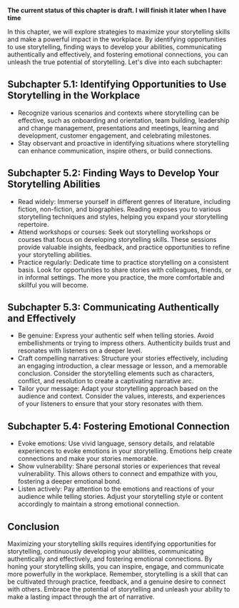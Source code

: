 **The current status of this chapter is draft. I will finish it later when I have time**

In this chapter, we will explore strategies to maximize your storytelling skills and make a powerful impact in the workplace. By identifying opportunities to use storytelling, finding ways to develop your abilities, communicating authentically and effectively, and fostering emotional connections, you can unleash the true potential of storytelling. Let's dive into each subchapter:

Subchapter 5.1: Identifying Opportunities to Use Storytelling in the Workplace
------------------------------------------------------------------------------

* Recognize various scenarios and contexts where storytelling can be effective, such as onboarding and orientation, team building, leadership and change management, presentations and meetings, learning and development, customer engagement, and celebrating milestones.
* Stay observant and proactive in identifying situations where storytelling can enhance communication, inspire others, or build connections.

Subchapter 5.2: Finding Ways to Develop Your Storytelling Abilities
-------------------------------------------------------------------

* Read widely: Immerse yourself in different genres of literature, including fiction, non-fiction, and biographies. Reading exposes you to various storytelling techniques and styles, helping you expand your storytelling repertoire.
* Attend workshops or courses: Seek out storytelling workshops or courses that focus on developing storytelling skills. These sessions provide valuable insights, feedback, and practice opportunities to refine your storytelling abilities.
* Practice regularly: Dedicate time to practice storytelling on a consistent basis. Look for opportunities to share stories with colleagues, friends, or in informal settings. The more you practice, the more comfortable and skillful you will become.

Subchapter 5.3: Communicating Authentically and Effectively
-----------------------------------------------------------

* Be genuine: Express your authentic self when telling stories. Avoid embellishments or trying to impress others. Authenticity builds trust and resonates with listeners on a deeper level.
* Craft compelling narratives: Structure your stories effectively, including an engaging introduction, a clear message or lesson, and a memorable conclusion. Consider the storytelling elements such as characters, conflict, and resolution to create a captivating narrative arc.
* Tailor your message: Adapt your storytelling approach based on the audience and context. Consider the values, interests, and experiences of your listeners to ensure that your story resonates with them.

Subchapter 5.4: Fostering Emotional Connection
----------------------------------------------

* Evoke emotions: Use vivid language, sensory details, and relatable experiences to evoke emotions in your storytelling. Emotions help create connections and make your stories memorable.
* Show vulnerability: Share personal stories or experiences that reveal vulnerability. This allows others to connect and empathize with you, fostering a deeper emotional bond.
* Listen actively: Pay attention to the emotions and reactions of your audience while telling stories. Adjust your storytelling style or content accordingly to maintain a strong emotional connection.

Conclusion
----------

Maximizing your storytelling skills requires identifying opportunities for storytelling, continuously developing your abilities, communicating authentically and effectively, and fostering emotional connections. By honing your storytelling skills, you can inspire, engage, and communicate more powerfully in the workplace. Remember, storytelling is a skill that can be cultivated through practice, feedback, and a genuine desire to connect with others. Embrace the potential of storytelling and unleash your ability to make a lasting impact through the art of narrative.
